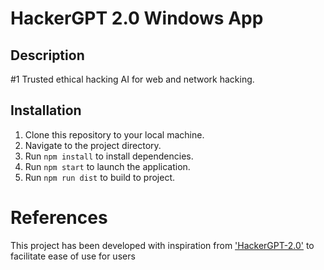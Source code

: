 # HackerGPT 2.0 Windows App

## Description
#1 Trusted ethical hacking AI for web and network hacking.

## Installation
1. Clone this repository to your local machine.
2. Navigate to the project directory.
3. Run `npm install` to install dependencies.
4. Run `npm start` to launch the application.
5. Run `npm run dist` to build to project.

# References
This project has been developed with inspiration from ['HackerGPT-2.0'](https://github.com/Hacker-GPT/HackerGPT-2.0) to facilitate ease of use for users
